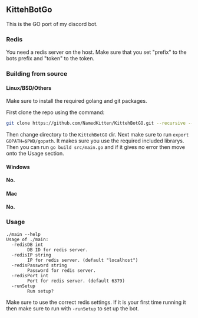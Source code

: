 ## KittehBotGo

This is the GO port of my discord bot.

### Redis

You need a redis server on the host.
Make sure that you set "prefix" to the bots prefix and "token" to the token.

### Building from source

#### Linux/BSD/Others

Make sure to install the required golang and git packages.

First clone the repo using the command:

```sh
git clone https://github.com/NamedKitten/KittehBotGO.git --recursive --recurse-submodules
```

Then change directory to the `KittehBotGO` dir.
Next make sure to run `export GOPATH=$PWD/gopath`.
It makes sure you use the required included librarys.
Then you can run `go build src/main.go` and if it gives no error then move onto the Usage section.

#### Windows

**No.**

#### Mac

**No.**

### Usage

```
./main --help
Usage of ./main:
  -redisDB int
    	DB ID for redis server.
  -redisIP string
    	IP for redis server. (default "localhost")
  -redisPassword string
    	Password for redis server.
  -redisPort int
    	Port for redis server. (default 6379)
  -runSetup
    	Run setup?
```

Make sure to use the correct redis settings.
If it is your first time running it then make sure to run with `-runSetup` to set up the bot.
